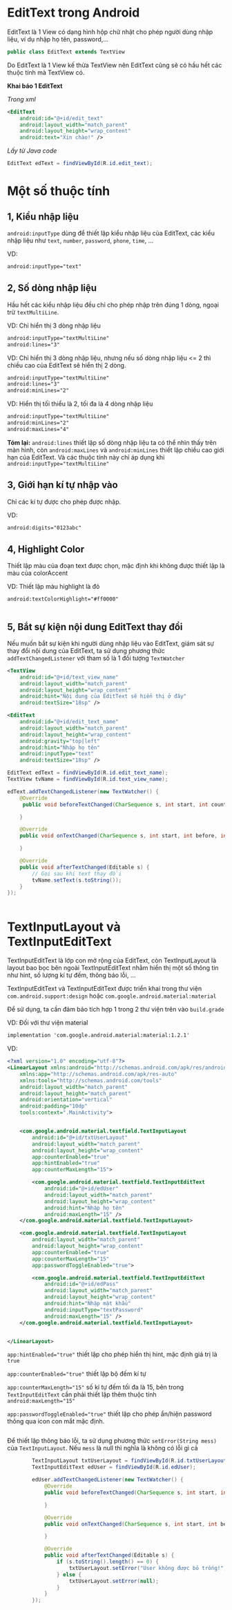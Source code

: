 # EditText trong Android

EditText là 1 View có dạng hình hộp chữ nhật cho phép người dùng nhập liệu, ví dụ nhập họ tên, password,...

```java
public class EditText extends TextView
```

Do EditText là 1 View kế thừa TextView nên EditText cũng sẽ có hầu hết các thuộc tính mà TextView có.

**Khai báo 1 EditText**

*Trong xml*

```xml
<EditText
    android:id="@+id/edit_text"
    android:layout_width="match_parent"
    android:layout_height="wrap_content"
    android:text="Xin chào!" />
```

*Lấy từ Java code*

```java
EditText edText = findViewById(R.id.edit_text);
```

# Một số thuộc tính

## 1, Kiểu nhập liệu

`android:inputType` dùng để thiết lập kiểu nhập liệu của EditText, các kiểu nhập liệu như `text`, `number`, `password`, `phone`, `time`, ...

VD:

```xml
android:inputType="text"
```

## 2, Số dòng nhập liệu

Hầu hết các kiểu nhập liệu đều chỉ cho phép nhập trên đúng 1 dòng, ngoại trừ `textMultiLine`.

VD: Chỉ hiển thị 3 dòng nhập liệu

```xml
android:inputType="textMultiLine"
android:lines="3"
```

VD: Chỉ hiển thị 3 dòng nhập liệu, nhưng nếu số dòng nhập liệu <= 2 thì chiều cao của EditText sẽ hiển thị 2 dòng. 

```xml
android:inputType="textMultiLine"
android:lines="3"
android:minLines="2"
```

VD: Hiển thị tối thiểu là 2, tối đa là 4 dòng nhập liệu

```xml
android:inputType="textMultiLine"
android:minLines="2"
android:maxLines="4"
```

**Tóm lại:** `android:lines` thiết lập số dòng nhập liệu ta có thể nhìn thấy trên màn hình, còn `android:maxLines` và `android:minLines` thiết lập chiều cao giới hạn của EditText. Và các thuộc tính này chỉ áp dụng khi `android:inputType="textMultiLine"`

## 3, Giới hạn kí tự nhập vào

Chỉ các kí tự được cho phép được nhập.

VD:

```xml
android:digits="0123abc"
```

## 4, Highlight Color

Thiết lập màu của đoạn text được chọn, mặc định khi không được thiết lập là màu của colorAccent

VD: Thiết lập màu highlight là đỏ

```xml
android:textColorHighlight="#ff0000"
```

![]()


## 5, Bắt sự kiện nội dung EditText thay đổi

Nếu muốn bắt sự kiện khi người dùng nhập liệu vào EditText, giám sát sự thay đổi nội dung của EditText, ta sử dụng phương thức `addTextChangedListener` với tham số là 1 đối tượng `TextWatcher`

```xml
<TextView
	android:id="@+id/text_view_name"
	android:layout_width="match_parent"
	android:layout_height="wrap_content"
	android:hint="Nội dung của EditText sẽ hiển thị ở đây"
	android:textSize="18sp" />

<EditText
	android:id="@+id/edit_text_name"
	android:layout_width="match_parent"
	android:layout_height="wrap_content"
	android:gravity="top|left"
	android:hint="Nhập họ tên"
	android:inputType="text"
	android:textSize="18sp" />
```

```java
EditText edText = findViewById(R.id.edit_text_name);
TextView tvName = findViewById(R.id.text_view_name);

edText.addTextChangedListener(new TextWatcher() {
	@Override
     public void beforeTextChanged(CharSequence s, int start, int count, int after) {

	}

	@Override
	public void onTextChanged(CharSequence s, int start, int before, int count) {

	}

	@Override
	public void afterTextChanged(Editable s) {
		// Gọi sau khi text thay đổi
		tvName.setText(s.toString());
	}
});
```

![]()

# TextInputLayout và TextInputEditText

TextInputEditText là lớp con mở rộng của EditText, còn TextInputLayout là layout bao bọc bên ngoài TextInputEditText nhằm hiển thị một số thông tin như hint, số lượng kí tự đếm, thông báo lỗi, ...

TextInputEditText và TextInputEditText được triển khai trong thư viện `com.android.support:design` hoặc `com.google.android.material:material`

Để sử dụng, ta cần đảm bảo tích hợp 1 trong 2 thư viện trên vào `build.grade`

VD: Đối với thư viện material

```xml
implementation 'com.google.android.material:material:1.2.1'
```

VD:
```xml
<?xml version="1.0" encoding="utf-8"?>
<LinearLayout xmlns:android="http://schemas.android.com/apk/res/android"
    xmlns:app="http://schemas.android.com/apk/res-auto"
    xmlns:tools="http://schemas.android.com/tools"
    android:layout_width="match_parent"
    android:layout_height="match_parent"
    android:orientation="vertical"
    android:padding="10dp"
    tools:context=".MainActivity">


    <com.google.android.material.textfield.TextInputLayout
        android:id="@+id/txtUserLayout"
        android:layout_width="match_parent"
        android:layout_height="wrap_content"
        app:counterEnabled="true"
        app:hintEnabled="true"
        app:counterMaxLength="15">

        <com.google.android.material.textfield.TextInputEditText
            android:id="@+id/edUser"
            android:layout_width="match_parent"
            android:layout_height="wrap_content"
            android:hint="Nhập họ tên"
            android:maxLength="15" />
    </com.google.android.material.textfield.TextInputLayout>

    <com.google.android.material.textfield.TextInputLayout
        android:layout_width="match_parent"
        android:layout_height="wrap_content"
        app:counterEnabled="true"
        app:counterMaxLength="15"
        app:passwordToggleEnabled="true">

        <com.google.android.material.textfield.TextInputEditText
            android:id="@+id/edPass"
            android:layout_width="match_parent"
            android:layout_height="wrap_content"
            android:hint="Nhập mật khẩu"
            android:inputType="textPassword"
            android:maxLength="15" />
    </com.google.android.material.textfield.TextInputLayout>


</LinearLayout>
```

`app:hintEnabled="true"` thiết lập cho phép hiển thị hint, mặc định giá trị là `true`

`app:counterEnabled="true"` thiết lập bộ đếm kí tự

`app:counterMaxLength="15"` số kí tự đếm tối đa là 15, bên trong `TextInputEditText` cần phải thiết lập thêm thuộc tính `android:maxLength="15"`

`app:passwordToggleEnabled="true"` thiết lập cho phép ẩn/hiện password thông qua icon con mắt mặc định.

![]()


Để thiết lập thông báo lỗi, ta sử dụng phương thức `setError(String mess)` của `TextInputLayout`. Nếu `mess` là null thì nghĩa là không có lỗi gì cả

```java
		TextInputLayout txtUserLayout = findViewById(R.id.txtUserLayout);
        TextInputEditText edUser = findViewById(R.id.edUser);

        edUser.addTextChangedListener(new TextWatcher() {
            @Override
            public void beforeTextChanged(CharSequence s, int start, int count, int after) {

            }

            @Override
            public void onTextChanged(CharSequence s, int start, int before, int count) {

            }

            @Override
            public void afterTextChanged(Editable s) {
                if (s.toString().length() == 0) {
                    txtUserLayout.setError("User không được bỏ trống!");
                } else {
                    txtUserLayout.setError(null);
                }
            }
        });
```

![]()
